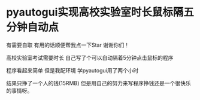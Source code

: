 # pyautogui实现高校实验室时长鼠标隔五分钟自动点
<p>有需要自取  有用的话顺便帮我点一下Star  谢谢你们！
<p>高校实验室考试需要时长  自己写了个可以自动隔着5分钟点击鼠标的程序 
<p>程序看起来简单 但是我配环境 学pyautogui用了两个小时 
<p>结果只挣了一个人的钱(15RMB) 但是用自己的努力来写程序挣钱还是一个很快乐的事情呀。
